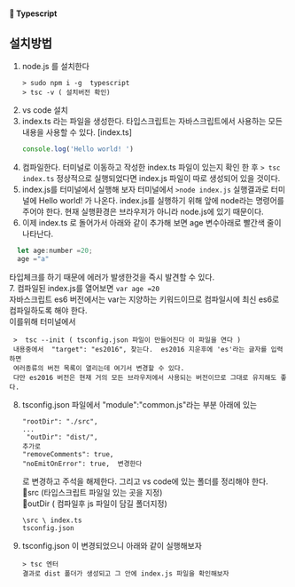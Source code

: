 #### 🍎 Typescript

## 설치방법
1. node.js 를 설치한다
   ``` 
   > sudo npm i -g  typescript
   > tsc -v ( 설치버전 확인)
   ```
2. vs code 설치 
3. index.ts 라는 파일을 생성한다. 타입스크립트는 자바스크립트에서 사용하는 모든 내용을 사용할 수 있다.
   [index.ts]
   ```js
   console.log('Hello world! ')
   ```
4. 컴파일한다. 터미널로 이동하고 작성한 index.ts 파일이 있는지 확인 한 후 ``` > tsc index.ts ```  정상적으로 실행되었다면 index.js 파일이 따로 생성되어 있을 것이다.
5. index.js를 터미널에서 실행해 보자 터미널에서 ``` >node index.js ``` 실행결과로 터미널에 Hello world! 가 나온다.  index.js를 실행하기 위해 앞에 node라는 명령어를 주어야 한다. 현재 실행환경은 브라우저가 아니라 node.js에 있기 때문이다.
6. 이제 index.ts 로 돌어가서 아래와 같이 추가해 보면 age 변수아래로 빨간색 줄이 나타난다.   
 ```js
   let age:number =20;
   age ="a" 
```    
타입체크를 하기 때문에 에러가 발생한것을 즉시 발견할 수 있다.    
7. 컴파일된 index.js를 열어보면  ``` var age =20 ```    
자바스크립트 es6 버전에서는 var는 지양하는 키워드이므로 컴파일시에 최신 es6로 컴파일하도록 해야 한다.   
이를위해 터미널에서  
  ```
   >  tsc --init ( tsconfig.json 파일이 만들어진다 이 파일을 연다 )
   내용중에서  "target": "es2016", 찾는다.  es2016 지운후에 'es'라는 글자를 입력하면
   여러종류의 버전 목록이 열리는데 여기서 변경할 수 있다.
   다만 es2016 버전은 현재 거의 모든 브라우저에서 사용되는 버전이므로 그대로 유지해도 좋다. 
  ```
8. tsconfig.json 파일에서 "module":"common.js"라는 부분 아래에 있는   
   ```
   "rootDir": "./src",
   ...
    "outDir": "dist/",
   추가로
   "removeComments": true,
   "noEmitOnError": true,  변경한다 
    ```

   로 변경하고 주석을 해제한다.
   그리고 vs code에 있는 폴더를 정리해야 한다.    
   📁src (타입스크립트 파일일 있는 곳을 지정)    
   📁outDir ( 컴파일후 js 파일이 담길 폴더지정)   
   ```  
   \src \ index.ts
   tsconfig.json
   
   ```
9. tsconfig.json 이 변경되었으니 아래와 같이 실행해보자
    ```
   > tsc 엔터
    결과로 dist 폴더가 생성되고 그 안에 index.js 파일을 확인해보자 

    ```
